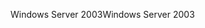 <span data-ttu-id="95916-101">Windows Server 2003</span><span class="sxs-lookup"><span data-stu-id="95916-101">Windows Server 2003</span></span>